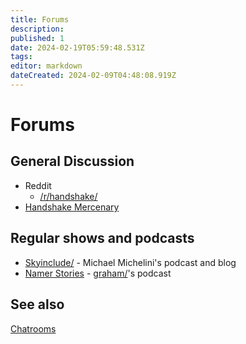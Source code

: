 ```yaml
---
title: Forums
description: 
published: 1
date: 2024-02-19T05:59:48.531Z
tags: 
editor: markdown
dateCreated: 2024-02-09T04:48:08.919Z
---
```


# Forums

## General Discussion

- Reddit
	- [/r/handshake/](https://www.reddit.com/r/handshake/)
- [Handshake Mercenary](https://handshake.mercenary/)

## Regular shows and podcasts
- [Skyinclude/](https://skyinclude.com/blog/) - Michael Michelini's podcast and blog
- [Namer Stories](https://www.listennotes.com/en/podcasts/namer-stories-graham-j-wallace-r-WUtpOa2QK/) - [graham/](http://graham)'s podcast

## See also
[Chatrooms](/en/chatrooms)